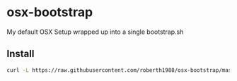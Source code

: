 # osx-bootstrap

My default OSX Setup wrapped up into a single bootstrap.sh


## Install
```bash
curl -L https://raw.githubusercontent.com/roberth1988/osx-bootstrap/master/bootstrap.sh | sh
```

